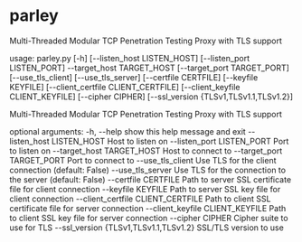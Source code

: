 # parley
 Multi-Threaded Modular TCP Penetration Testing Proxy with TLS support

usage: parley.py [-h] [--listen_host LISTEN_HOST] [--listen_port LISTEN_PORT] --target_host TARGET_HOST [--target_port TARGET_PORT] [--use_tls_client]
                 [--use_tls_server] [--certfile CERTFILE] [--keyfile KEYFILE] [--client_certfile CLIENT_CERTFILE] [--client_keyfile CLIENT_KEYFILE] [--cipher CIPHER]
                 [--ssl_version {TLSv1,TLSv1.1,TLSv1.2}]

Multi-Threaded Modular TCP Penetration Testing Proxy with TLS support

optional arguments:
  -h, --help            show this help message and exit
  --listen_host LISTEN_HOST
                        Host to listen on
  --listen_port LISTEN_PORT
                        Port to listen on
  --target_host TARGET_HOST
                        Host to connect to
  --target_port TARGET_PORT
                        Port to connect to
  --use_tls_client      Use TLS for the client connection (default: False)
  --use_tls_server      Use TLS for the connection to the server (default: False)
  --certfile CERTFILE   Path to server SSL certificate file for client connection
  --keyfile KEYFILE     Path to server SSL key file for client connection
  --client_certfile CLIENT_CERTFILE
                        Path to client SSL certificate file for server connection
  --client_keyfile CLIENT_KEYFILE
                        Path to client SSL key file for server connection
  --cipher CIPHER       Cipher suite to use for TLS
  --ssl_version {TLSv1,TLSv1.1,TLSv1.2}
                        SSL/TLS version to use

